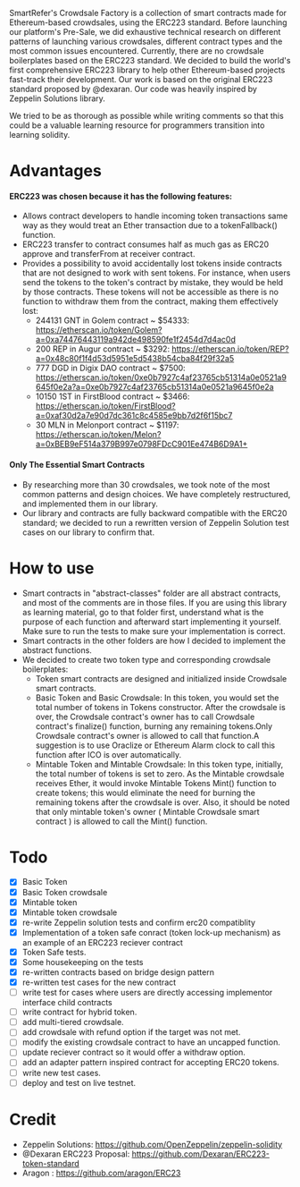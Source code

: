 SmartRefer's Crowdsale Factory is a collection of smart contracts made for Ethereum-based crowdsales, using the ERC223 standard.
Before launching our platform's Pre-Sale, we did exhaustive technical research on different patterns of launching various crowdsales, different contract types and the most common issues encountered. Currently, there are no crowdsale boilerplates based on the ERC223 standard. We decided to build the world's first comprehensive ERC223 library to help other Ethereum-based projects fast-track their development. Our work is based on the original ERC223 standard proposed by @dexaran. Our code was heavily inspired by Zeppelin Solutions library.

We tried to be as thorough as possible while writing comments so that this could be a valuable learning resource for programmers transition into learning solidity.
# Advantages
#### ERC223 was chosen because it has the following features:
* Allows contract developers to handle incoming token transactions same way as they would treat an Ether transaction due to a tokenFallback() function.
* ERC223 transfer to contract consumes half as much gas as ERC20 approve and transferFrom at receiver contract.
* Provides a possibility to avoid accidentally lost tokens inside contracts that are not designed to work with sent tokens.
For instance, when users send the tokens to the token's contract by mistake, they would be held by those contracts. These tokens will not be accessible as there is no function to withdraw them from the contract, making them effectively lost:
  * 244131 GNT in Golem contract ~ $54333: https://etherscan.io/token/Golem?a=0xa74476443119a942de498590fe1f2454d7d4ac0d
  * 200 REP in Augur contract ~ $3292: https://etherscan.io/token/REP?a=0x48c80f1f4d53d5951e5d5438b54cba84f29f32a5
  * 777 DGD in Digix DAO contract ~ $7500: https://etherscan.io/token/0xe0b7927c4af23765cb51314a0e0521a9645f0e2a?a=0xe0b7927c4af23765cb51314a0e0521a9645f0e2a
  * 10150 1ST in FirstBlood contract ~ $3466: https://etherscan.io/token/FirstBlood?a=0xaf30d2a7e90d7dc361c8c4585e9bb7d2f6f15bc7
  * 30 MLN in Melonport contract ~ $1197: https://etherscan.io/token/Melon?a=0xBEB9eF514a379B997e0798FDcC901Ee474B6D9A1+
  
  
#### Only The Essential Smart Contracts 
* By researching more than 30 crowdsales, we took note of the most common patterns and design choices. We have completely restructured, and implemented them in our library. 
* Our library and contracts are fully backward compatible with the ERC20 standard; we decided to run a rewritten version of Zeppelin Solution test cases on our library to confirm that. 
# How to use
* Smart contracts in "abstract-classes" folder are all abstract contracts, and most of the comments are in those files. If you are using this library as learning material, go to that folder first, understand what is the purpose of each function and afterward start implementing it yourself. Make sure to run the tests to make sure your implementation is correct.
* Smart contracts in the other folders are how I decided to implement the abstract functions. 
* We decided to create two token type and corresponding crowdsale boilerplates:
  * Token smart contracts are designed and initialized inside Crowdsale smart contracts.
  * Basic Token and Basic Crowdsale: In this token, you would set the total number of tokens in Tokens constructor. After the crowdsale is over, the Crowdsale contract's owner has to call Crowdsale contract's finalize() function, burning any remaining tokens.Only Crowdsale contract's owner is allowed to call that function.A suggestion is to use Oraclize or Ethereum Alarm clock to call this function after ICO is over automatically.
  * Mintable Token and Mintable Crowdsale: In this token type, initially, the total number of tokens is set to zero. As the Mintable crowdsale receives Ether, it would invoke Mintable Tokens Mint() function to create tokens; this would eliminate the need for burning the remaining tokens after the crowdsale is over. Also, it should be noted that only mintable token's owner ( Mintable Crowdsale smart contract ) is allowed to call the Mint() function.
# Todo
- [x] Basic Token
- [x] Basic Token crowdsale
- [x] Mintable token
- [x] Mintable token crowdsale
- [x] re-write Zeppelin solution tests and confirm erc20 compatiblity
- [x] Implementation of a token safe conract (token lock-up mechanism) as an example of an ERC223 reciever contract
- [x] Token Safe tests.
- [x] Some housekeeping on the tests
- [x] re-written contracts based on bridge design pattern
- [x] re-written test cases for the new contract
- [ ] write test for cases where users are directly accessing implementor interface child contracts
- [ ] write contract for hybrid token.
- [ ] add multi-tiered crowdsale.
- [ ] add crowdsale with refund option if the target was not met.
- [ ] modify the existing crowdsale contract to have an uncapped function.
- [ ] update reciever contract so it would offer a withdraw option.
- [ ] add an adapter pattern inspired contract for accepting ERC20 tokens.
- [ ] write new test cases.
- [ ] deploy and test on live testnet.
# Credit
* Zeppelin Solutions: https://github.com/OpenZeppelin/zeppelin-solidity
* @Dexaran ERC223 Proposal: https://github.com/Dexaran/ERC223-token-standard
* Aragon : https://github.com/aragon/ERC23
